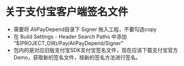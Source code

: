 # 关于支付宝客户端签名文件
- 需要将 AliPayDepend目录下 Signer 拖入工程，不要勾选copy
- 在 Build Settings -  Header Search Paths 中添加  "$(PROJECT_DIR)/Pay/AliPayDepend/Signer"
- 包内的是对应旧版支付宝SDK支付宝签名文件，现在应该下载支付宝官方Demo，获取新的签名文件，按新的签名方法进行签名。
